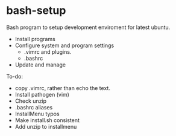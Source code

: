 # bash-setup
Bash program to setup development enviroment  for latest ubuntu.

- Install programs
- Configure system and program settings
  - .vimrc  and plugins.
  - .bashrc
- Update and manage
  
To-do:
- copy .vimrc, rather than echo the text.
- Install pathogen (vim)
- Check unzip
- .bashrc aliases
- InstallMenu typos
- Make install.sh consistent
- Add unzip to installmenu

